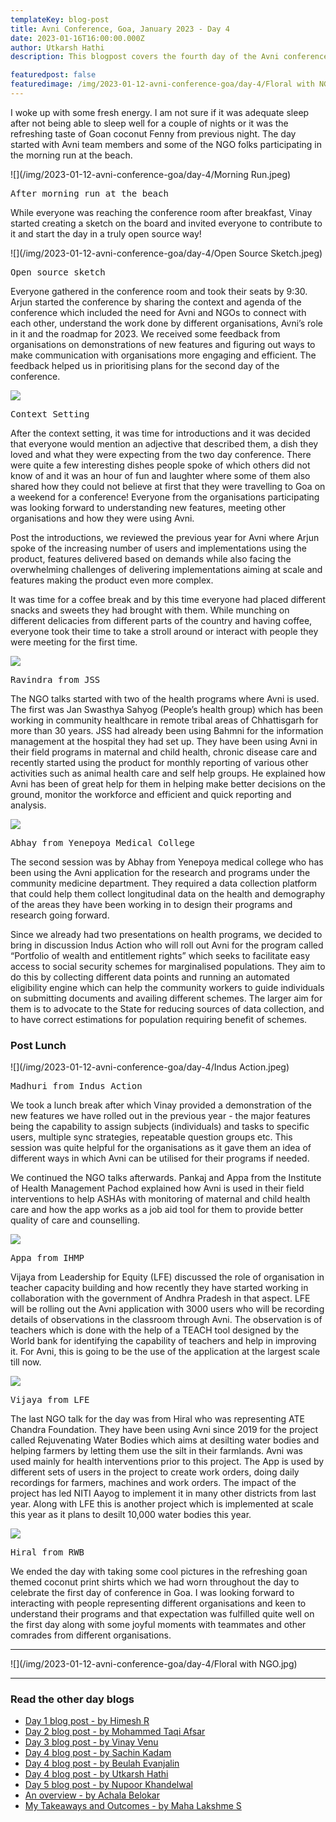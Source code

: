 ```yaml
---
templateKey: blog-post
title: Avni Conference, Goa, January 2023 - Day 4
date: 2023-01-16T16:00:00.000Z
author: Utkarsh Hathi
description: This blogpost covers the fourth day of the Avni conference which includes the participation of various NGOs who have been using Avni in their programs.

featuredpost: false 
featuredimage: /img/2023-01-12-avni-conference-goa/day-4/Floral with NGO.jpg
---
```


I woke up with some fresh energy. I am not sure if it was adequate sleep after not being able to sleep well for a couple of nights or it was the refreshing taste of Goan coconut Fenny from previous night. The day started with Avni team members and some of the NGO folks participating in the morning run at the beach. 

![](/img/2023-01-12-avni-conference-goa/day-4/Morning Run.jpeg)
<pre>After morning run at the beach</pre>

While everyone was reaching the conference room after breakfast, Vinay started creating a sketch on the board and invited everyone to contribute to it and start the day in a truly open source way! 

![](/img/2023-01-12-avni-conference-goa/day-4/Open Source Sketch.jpeg)
<pre>Open source sketch</pre>

Everyone gathered in the conference room and took their seats by 9:30. Arjun started the conference by sharing the context and agenda of the conference which included the need for Avni and NGOs to connect with each other, understand the work done by different organisations, Avni’s role in it and the roadmap for 2023. We received some feedback from organisations on demonstrations of new features and figuring out ways to make communication with organisations more engaging and efficient. The feedback helped us in prioritising plans for the second day of the conference.

![](/img/2023-01-12-avni-conference-goa/day-4/Intro.jpeg)
<pre>Context Setting</pre>

After the context setting, it was time for introductions and it was decided that everyone would mention an adjective that described them, a dish they loved and what they were expecting from the two day conference. There were quite a few interesting dishes people spoke of which others did not know of and it was an hour of fun and laughter where some of them also shared how they could not believe at first that they were travelling to Goa on a weekend for a conference! Everyone from the organisations participating was looking forward to understanding new features, meeting other organisations and how they were using Avni.

Post the introductions, we reviewed the previous year for Avni where Arjun spoke of the increasing number of users and implementations using the product, features delivered based on demands while also facing the overwhelming challenges of delivering implementations aiming at scale and features making the product even more complex. 

It was time for a coffee break and by this time everyone had placed different snacks and sweets they had brought with them. While munching on different delicacies from different parts of the country and having coffee, everyone took their time to take a stroll around or interact with people they were meeting for the first time.

![](/img/2023-01-12-avni-conference-goa/day-4/Ravi.jpeg)
<pre>Ravindra from JSS</pre>

The NGO talks started with two of the health programs where Avni is used. The first was Jan Swasthya Sahyog (People’s health group) which has been working in community healthcare in remote tribal areas of Chhattisgarh for more than 30 years. JSS had already been using Bahmni for the information management at the hospital they had set up. They have been using Avni in their field programs in maternal and child health, chronic disease care and recently started using the product for monthly reporting of various other activities such as animal health care and self help groups. He explained how Avni has been of great help for them in helping make better decisions on the ground, monitor the workforce and efficient and quick reporting and analysis.

![](/img/2023-01-12-avni-conference-goa/day-4/HDSS.jpeg)
<pre>Abhay from Yenepoya Medical College</pre>

The second session was by Abhay from Yenepoya medical college who has been using the Avni application for the research and programs under the community medicine department. They required a data collection platform that could help them collect longitudinal data on the health and demography of the areas they have been working in to design their programs and research going forward.

Since we already had two presentations on health programs, we decided to bring in discussion Indus Action who will roll out Avni for the program called “Portfolio of wealth and entitlement rights” which seeks to facilitate easy access to social security schemes for marginalised populations. They aim to do this by collecting different data points and running an automated eligibility engine which can help the community workers to guide individuals on submitting documents and availing different schemes. The larger aim for them is to advocate to the State for reducing sources of data collection, and to have correct estimations for population requiring benefit of schemes. 

### Post Lunch

![](/img/2023-01-12-avni-conference-goa/day-4/Indus Action.jpeg)
<pre>Madhuri from Indus Action</pre>
We took a lunch break after which Vinay provided a demonstration of the new features we have rolled out in the previous year - the major features being the capability to assign subjects (individuals) and tasks to specific users, multiple sync strategies, repeatable question groups etc. This session was quite helpful for the organisations as it gave them an idea of different ways in which Avni can be utilised for their programs if needed.

We continued the NGO talks afterwards. Pankaj and Appa from the Institute of Health Management Pachod explained how Avni is used in their field interventions to help ASHAs with monitoring of maternal and child health care and how the app works as a job aid tool for them to provide better quality of care and counselling.

![](/img/2023-01-12-avni-conference-goa/day-4/IHMP.jpg)
<pre>Appa from IHMP</pre>

Vijaya from Leadership for Equity (LFE) discussed the role of organisation in teacher capacity building and how recently they have started working in collaboration with the government of Andhra Pradesh in that aspect. LFE will be rolling out the Avni application with 3000 users who will be recording details of observations in the classroom through Avni. The observation is of teachers which is done with the help of a TEACH tool designed by the World bank for identifying the capability of teachers and help in improving it. For Avni, this is going to be the use of the application at the largest scale till now.


![](/img/2023-01-12-avni-conference-goa/day-4/LFE.jpeg)
<pre>Vijaya from LFE</pre>

The last NGO talk for the day was from Hiral who was representing ATE Chandra Foundation. They have been using Avni since 2019 for the project called Rejuvenating Water Bodies which aims at desilting water bodies and helping farmers by letting them use the silt in their farmlands. Avni was used mainly for health interventions prior to this project. The App is used by different sets of users in the project to create work orders, doing daily recordings for farmers, machines and work orders. The impact of the project has led NITI Aayog to implement it in many other districts from last year. Along with LFE this is another project which is implemented at scale this year as it plans to desilt 10,000 water bodies this year.

![](/img/2023-01-12-avni-conference-goa/day-4/RWB.jpeg)
<pre>Hiral from RWB</pre>

We ended the day with taking some cool pictures in the refreshing goan themed coconut print shirts which we had worn throughout the day to celebrate the first day of conference in Goa.  I was looking forward to interacting with people representing different organisations and keen to understand their programs and that expectation was fulfilled quite well on the first day along with some joyful moments with teammates and other comrades from different organisations.

----------------------------

![](/img/2023-01-12-avni-conference-goa/day-4/Floral with NGO.jpg)

----------------------------
### Read the other day blogs

* [Day 1 blog post - by Himesh R](https://avniproject.org/blog/2023-01-12-avni-conference-goa-day-1/)
* [Day 2 blog post - by Mohammed Taqi Afsar](https://avniproject.org/blog/2023-01-13-avni-conference-goa-day-2/)
* [Day 3 blog post - by Vinay Venu](https://avniproject.org/blog/2023-01-14-avni-conference-goa-day-3/)
* [Day 4 blog post - by Sachin Kadam](https://avniproject.org/blog/2023-01-15-avni-conference-goa-day-4/)
* [Day 4 blog post - by Beulah Evanjalin](https://avniproject.org/blog/2023-01-17-avni-conference-goa-day-4/)
* [Day 4 blog post - by Utkarsh Hathi](https://avniproject.org/blog/2023-01-18-avni-conference-goa-day-4/)
* [Day 5 blog post - by Nupoor Khandelwal](https://avniproject.org/blog/2023-01-16-avni-conference-goa-day-5/)
* [An overview - by Achala Belokar](https://avniproject.org/blog/2023-01-19-avni-conference-goa-all-days/)
* [My Takeaways and Outcomes - by Maha Lakshme S](https://avniproject.org/blog/2023-01-19-avni-conference-goa-takeaways_and_outcomes/)
